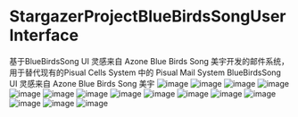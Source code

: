 # StargazerProjectBlueBirdsSongUserInterface
基于BlueBirdsSong UI 灵感来自 Azone Blue Birds Song 美宇开发的邮件系统，
用于替代现有的Pisual Cells System 中的 Pisual Mail System
BlueBirdsSong UI 灵感来自 Azone Blue Birds Song 美宇
![image](https://github.com/pisual/BlueBirdsSongSystemReportUI/blob/master/BlueBirdsSong/1.jpg)
![image](https://github.com/pisual/BlueBirdsSongSystemReportUI/blob/master/BlueBirdsSong/2.jpg)
![image](https://github.com/pisual/BlueBirdsSongSystemReportUI/blob/master/BlueBirdsSong/3.jpg)
![image](https://github.com/pisual/BlueBirdsSongSystemReportUI/blob/master/BlueBirdsSong/4.jpg)
![image](https://github.com/pisual/BlueBirdsSongSystemReportUI/blob/master/BlueBirdsSong/5.jpg)
![image](https://github.com/pisual/BlueBirdsSongSystemReportUI/blob/master/BlueBirdsSong/6.jpg)
![image](https://github.com/pisual/BlueBirdsSongSystemReportUI/blob/master/BlueBirdsSong/7.jpg)
![image](https://github.com/pisual/BlueBirdsSongSystemReportUI/blob/master/BlueBirdsSong/8.jpg)
![image](https://github.com/pisual/BlueBirdsSongSystemReportUI/blob/master/BlueBirdsSong/9.jpg)
![image](https://github.com/pisual/BlueBirdsSongSystemReportUI/blob/master/BlueBirdsSong/10.jpg)
![image](https://github.com/pisual/BlueBirdsSongSystemReportUI/blob/master/BlueBirdsSong/11.jpg)
![image](https://github.com/pisual/BlueBirdsSongSystemReportUI/blob/master/BlueBirdsSong/12.jpg)
![image](https://github.com/pisual/BlueBirdsSongSystemReportUI/blob/master/BlueBirdsSong/13.jpg)
![image](https://github.com/pisual/BlueBirdsSongSystemReportUI/blob/master/BlueBirdsSong/14.jpg)
![image](https://github.com/pisual/BlueBirdsSongSystemReportUI/blob/master/BlueBirdsSong/15.jpg)
